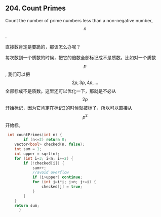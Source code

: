 ## **204. Count Primes**

Count the number of prime numbers less than a non-negative number, $$n$$.



直接数肯定是要跪的，那该怎么办呢？

每次数到一个质数的时候，把它的倍数全部标记成不是质数。比如对一个质数 $$p$$ , 我们可以把$$2p, 3p, 4p,...$$全部标成不是质数。这里还可以优化一下，那就是不必从$$2p$$ 开始标记，因为它肯定在标记2的时候就被标了，所以可以直接从 $$$$$$p^2$$ 开始标。



```cpp
 int countPrimes(int n) {
        if (n<=2) return 0;
	vector<bool> checked(n, false);
	int sum = 1;
	int upper = sqrt(n);
	for (int i=3; i<n; i+=2) {
		if (!checked[i]) {
			sum++;
			//avoid overflow
			if (i>upper) continue;
			for (int j=i*i; j<n; j+=i) {
				checked[j] = true;
			}
		}
	}
	return sum;
      }
```



